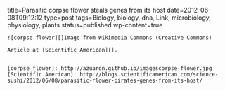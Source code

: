 title=Parasitic corpse flower steals genes from its host
date=2012-06-08T09:12:12
type=post
tags=Biology, biology, dna, Link, microbiology, physiology, plants
status=published
wp-content=true
~~~~~~
![corpse flower][]Image from Wikimedia Commons (Creative Commons)

Article at [Scientific American][].


[corpse flower]: http://azuaron.github.io/imagescorpse-flower.jpg
[Scientific American]: http://blogs.scientificamerican.com/science-sushi/2012/06/08/parasitic-flower-pirates-genes-from-its-host/

